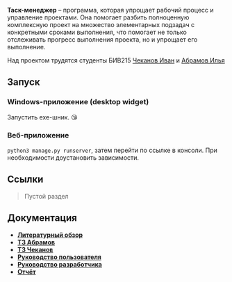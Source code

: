 **Таск-менеджер** – программа, которая упрощает рабочий процесс и управление проектами. Она помогает разбить полноценную комплексную проект на множество элементарных подзадач с конкретными сроками выполнения, что помогает не только отслеживать прогресс выполнения проекта, но и упрощает его выполнение.

Над проектом трудятся студенты БИВ215 [Чеканов Иван](https://vk.com/chekanov_ivan) и [Абрамов Илья](https://vk.com/here_lives_padoru)

## Запуск

### Windows-приложение (desktop widget)
Запустить exe-шник. 😘

### Веб-приложение
`python3 manage.py runserver`, затем перейти по ссылке в консоли. При необходимости доустановить зависимости.

## Ссылки

> Пустой раздел

## Документация

* [**Литературный обзор**](https://drive.google.com/file/d/1ro0zcyvMTidWTupDEkZGuZT6qlUEcoo3/view?usp=sharing)
* [**ТЗ Абрамов**](https://drive.google.com/file/d/1_HLrQ7empIbuKNqoOwfhk_XlrHRR9kvp/view?usp=sharing)
* [**ТЗ Чеканов**](https://drive.google.com/file/d/1ZWd_UlV_69lB5GBh_c2qOhmLbZeLNNxa/view?usp=sharing)
* [**Руководство пользователя**](https://docs.google.com/document/d/1VFguonyoHcCAcwGlCi2F6TGvjsx1RW4P/edit?usp=sharing)
* [**Руководство разработчика**](https://docs.google.com/document/d/12rC2JXYY0Aiu0M8ZFpKueoujScwWDv0iL8gkcxGT4Qo/edit?usp=sharing)
* [**Отчёт**](https://docs.google.com/document/d/1Auby3IOxTaKjiH_vvFPfqy2DaO3v1LQ_jQrd-i7rOsA/edit)

